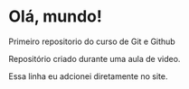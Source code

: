 # Olá, mundo!
 Primeiro repositorio do curso de Git e Github

 Repositório criado durante uma aula de video.
 
 Essa linha eu adcionei diretamente no site.
